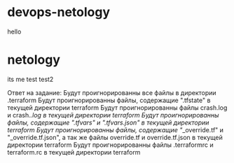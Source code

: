 # devops-netology
hello
# netology
its me
test
test2


Ответ на задание:
Будут проигнорированны все файлы в директории .terraform
Будут проигнорированны файлы, содержащие ".tfstate" в текущей директории terraform
Будут проигнорированны файлы crash.log и crash.*.log в текущей директории terraform
Будут проигнорированны файлы, содержащие ".tfvars" и ".tfvars.json" в текущей директории terraform
Будут проигнорированны файлы, содержащие "*_override.tf" и "_override.tf.json", а так же файлы override.tf и override.tf.json в текущей директории terraform
Будут проигнорированны файлы .terraformrc и terraform.rc в текущей директории terraform
